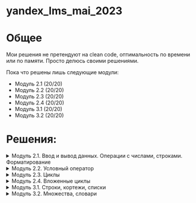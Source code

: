 # yandex_lms_mai_2023

# Общее 
Мои решения не претендуют на clean code, оптимальность по времени или по памяти. Просто делюсь своими решениями. 

Пока что решены лишь следующие модули:
- Модуль 2.1 (20/20)
- Модуль 2.2 (20/20)
- Модуль 2.3 (20/20)
- Модуль 2.4 (20/20)
- Модуль 3.1 (20/20)
- Модуль 3.2 (20/20)

# Решения:
<details>
<summary>
Модуль 2.1. Ввод и вывод данных. Операции с числами, строками. Форматирование
</summary>

Задачи:
- [Привет, Яндекс!](https://github.com/kvassenjoyer/yandex_lms_mai_2023/blob/master/2.1/01.py)
- [Привет, всем!](https://github.com/kvassenjoyer/yandex_lms_mai_2023/blob/master/2.1/02.py)
- [Излишняя автоматизация](https://github.com/kvassenjoyer/yandex_lms_mai_2023/blob/master/2.1/03.py)
- [Сдача](https://github.com/kvassenjoyer/yandex_lms_mai_2023/blob/master/2.1/04.py)
- [Магазин](https://github.com/kvassenjoyer/yandex_lms_mai_2023/blob/master/2.1/05.py)
- [Чек](https://github.com/kvassenjoyer/yandex_lms_mai_2023/blob/master/2.1/06.py)
- [Делу — время, потехе — час](https://github.com/kvassenjoyer/yandex_lms_mai_2023/blob/master/2.1/07.py)
- [Наказание](https://github.com/kvassenjoyer/yandex_lms_mai_2023/blob/master/2.1/08.py)
- [Деловая колбаса](https://github.com/kvassenjoyer/yandex_lms_mai_2023/blob/master/2.1/09.py)
- [Детский сад — штаны на лямках](https://github.com/kvassenjoyer/yandex_lms_mai_2023/blob/master/2.1/10.py)
- [Автоматизация игры](https://github.com/kvassenjoyer/yandex_lms_mai_2023/blob/master/2.1/11.py)
- [Интересное сложение](https://github.com/kvassenjoyer/yandex_lms_mai_2023/blob/master/2.1/12.py)
- [Дед Мороз и конфеты](https://github.com/kvassenjoyer/yandex_lms_mai_2023/blob/master/2.1/13.py)
- [Шарики и ручки](https://github.com/kvassenjoyer/yandex_lms_mai_2023/blob/master/2.1/14.py)
- [В ожидании доставки](https://github.com/kvassenjoyer/yandex_lms_mai_2023/blob/master/2.1/15.py)
- [Доставка](https://github.com/kvassenjoyer/yandex_lms_mai_2023/blob/master/2.1/16.py)
- [Ошибка кассового аппарата](https://github.com/kvassenjoyer/yandex_lms_mai_2023/blob/master/2.1/17.py)
- [Сдача 10](https://github.com/kvassenjoyer/yandex_lms_mai_2023/blob/master/2.1/18.py)
- [Украшение чека](https://github.com/kvassenjoyer/yandex_lms_mai_2023/blob/master/2.1/19.py)
- [Мухи отдельно, котлеты отдельно](https://github.com/kvassenjoyer/yandex_lms_mai_2023/blob/master/2.1/20.py)
- [<<В разработке>>](https://www.youtube.com/playlist?list=PLms4_0ynGuswxbx6VI-5AOBcJm7gBRuCa)
</details>

<details>
<summary>
Модуль 2.2. Условный оператор
</summary>

Задачи:
- [Просто здравствуй, просто как дела](https://github.com/kvassenjoyer/yandex_lms_mai_2023/blob/master/2.2/01.py)
- [Кто быстрее?](https://github.com/kvassenjoyer/yandex_lms_mai_2023/blob/master/2.2/02.py)
- [Кто быстрее на этот раз?](https://github.com/kvassenjoyer/yandex_lms_mai_2023/blob/master/2.2/03.py)
- [Список победителей](https://github.com/kvassenjoyer/yandex_lms_mai_2023/blob/master/2.2/04.py)
- [Яблоки](https://github.com/kvassenjoyer/yandex_lms_mai_2023/blob/master/2.2/05.py)
- [Сила прокрастинации](https://github.com/kvassenjoyer/yandex_lms_mai_2023/blob/master/2.2/06.py)
- [А роза упала на лапу Азора](https://github.com/kvassenjoyer/yandex_lms_mai_2023/blob/master/2.2/07.py)
- [Зайка — 1](https://github.com/kvassenjoyer/yandex_lms_mai_2023/blob/master/2.2/08.py)
- [Первому игроку приготовиться](https://github.com/kvassenjoyer/yandex_lms_mai_2023/blob/master/2.2/09.py)
- [Лучшая защита — шифрование](https://github.com/kvassenjoyer/yandex_lms_mai_2023/blob/master/2.2/10.py)
- [Красота спасёт мир](https://github.com/kvassenjoyer/yandex_lms_mai_2023/blob/master/2.2/11.py)
- [Музыкальный инструмент](https://github.com/kvassenjoyer/yandex_lms_mai_2023/blob/master/2.2/12.py)
- [Властелин Чисел: Братство общей цифры](https://github.com/kvassenjoyer/yandex_lms_mai_2023/blob/master/2.2/13.py)
- [Властелин Чисел: Две Башни](https://github.com/kvassenjoyer/yandex_lms_mai_2023/blob/master/2.2/14.py)
- [Властелин Чисел: Возвращение Цезаря](https://github.com/kvassenjoyer/yandex_lms_mai_2023/blob/master/2.2/15.py)
- [Легенды велогонок возвращаются: кто быстрее?](https://github.com/kvassenjoyer/yandex_lms_mai_2023/blob/master/2.2/16.py)
- [Корень зла](https://github.com/kvassenjoyer/yandex_lms_mai_2023/blob/master/2.2/17.py)
- [Территория зла](https://github.com/kvassenjoyer/yandex_lms_mai_2023/blob/master/2.2/18.py)
- [Автоматизация безопасности](https://github.com/kvassenjoyer/yandex_lms_mai_2023/blob/master/2.2/19.py)
- [Зайка — 2](https://github.com/kvassenjoyer/yandex_lms_mai_2023/blob/master/2.2/20.py)
- [<<В разработке>>](https://www.youtube.com/playlist?list=PLms4_0ynGuswxbx6VI-5AOBcJm7gBRuCa)
</details>

<details>
<summary>
Модуль 2.3. Циклы
</summary>

Задачи:
- [Раз, два, три! Ёлочка, гори!](https://github.com/kvassenjoyer/yandex_lms_mai_2023/blob/master/2.3/01.py)
- [Зайка — 3](https://github.com/kvassenjoyer/yandex_lms_mai_2023/blob/master/2.3/02.py)
- [Считалочка](https://github.com/kvassenjoyer/yandex_lms_mai_2023/blob/master/2.3/03.py)
- [Считалочка 2.0](https://github.com/kvassenjoyer/yandex_lms_mai_2023/blob/master/2.3/04.py)
- [Внимание! Акция!](https://github.com/kvassenjoyer/yandex_lms_mai_2023/blob/master/2.3/05.py)
- [НОД](https://github.com/kvassenjoyer/yandex_lms_mai_2023/blob/master/2.3/06.py)
- [НОК](https://github.com/kvassenjoyer/yandex_lms_mai_2023/blob/master/2.3/07.py)
- [Излишняя автоматизация 2.0](https://github.com/kvassenjoyer/yandex_lms_mai_2023/blob/master/2.3/08.py)
- [Факториал](https://github.com/kvassenjoyer/yandex_lms_mai_2023/blob/master/2.3/09.py)
- [Маршрут построен](https://github.com/kvassenjoyer/yandex_lms_mai_2023/blob/master/2.3/10.py)
- [Цифровая сумма](https://github.com/kvassenjoyer/yandex_lms_mai_2023/blob/master/2.3/11.py)
- [Сильная цифра](https://github.com/kvassenjoyer/yandex_lms_mai_2023/blob/master/2.3/12.py)
- [Первому игроку приготовиться 2.0](https://github.com/kvassenjoyer/yandex_lms_mai_2023/blob/master/2.3/13.py)
- [Простая задача](https://github.com/kvassenjoyer/yandex_lms_mai_2023/blob/master/2.3/14.py)
- [Зайка - 4](https://github.com/kvassenjoyer/yandex_lms_mai_2023/blob/master/2.3/15.py)
- [А роза упала на лапу Азора 2.0](https://github.com/kvassenjoyer/yandex_lms_mai_2023/blob/master/2.3/16.py)
- [Чётная чистота](https://github.com/kvassenjoyer/yandex_lms_mai_2023/blob/master/2.3/17.py)
- [Простая задача 2.0](https://github.com/kvassenjoyer/yandex_lms_mai_2023/blob/master/2.3/18.py)
- [Игра в «Угадайку»](https://github.com/kvassenjoyer/yandex_lms_mai_2023/blob/master/2.3/19.py)
- [Хайпанём немножечко!](https://github.com/kvassenjoyer/yandex_lms_mai_2023/blob/master/2.3/20.py)
- [<<В разработке>>](https://www.youtube.com/playlist?list=PLms4_0ynGuswxbx6VI-5AOBcJm7gBRuCa)
</details>

<details>
<summary>
Модуль 2.4. Вложенные циклы
</summary>

Задачи:
- [Таблица умножения](https://github.com/kvassenjoyer/yandex_lms_mai_2023/blob/master/2.4/01.py)
- [Не таблица умножения](https://github.com/kvassenjoyer/yandex_lms_mai_2023/blob/master/2.4/02.py)
- [Новогоднее настроение](https://github.com/kvassenjoyer/yandex_lms_mai_2023/blob/master/2.4/03.py)
- [Суммарная сумма](https://github.com/kvassenjoyer/yandex_lms_mai_2023/blob/master/2.4/04.py)
- [Зайка — 5](https://github.com/kvassenjoyer/yandex_lms_mai_2023/blob/master/2.4/05.py)
- [НОД 2.0](https://github.com/kvassenjoyer/yandex_lms_mai_2023/blob/master/2.4/06.py)
- [На старт! Внимание! Марш!](https://github.com/kvassenjoyer/yandex_lms_mai_2023/blob/master/2.4/07.py)
- [Максимальная сумма](https://github.com/kvassenjoyer/yandex_lms_mai_2023/blob/master/2.4/08.py)
- [Большое число](https://github.com/kvassenjoyer/yandex_lms_mai_2023/blob/master/2.4/09.py)
- [Мы делили апельсин](https://github.com/kvassenjoyer/yandex_lms_mai_2023/blob/master/2.4/10.py)
- [Простая задача 3.0](https://github.com/kvassenjoyer/yandex_lms_mai_2023/blob/master/2.4/11.py)
- [Числовой прямоугольник](https://github.com/kvassenjoyer/yandex_lms_mai_2023/blob/master/2.4/12.py)
- [Числовой прямоугольник 2.0](https://github.com/kvassenjoyer/yandex_lms_mai_2023/blob/master/2.4/13.py)
- [Числовая змейка](https://github.com/kvassenjoyer/yandex_lms_mai_2023/blob/master/2.4/14.py)
- [Числовая змейка 2.0](https://github.com/kvassenjoyer/yandex_lms_mai_2023/blob/master/2.4/15.py)
- [Редизайн таблицы умножения](https://github.com/kvassenjoyer/yandex_lms_mai_2023/blob/master/2.4/16.py)
- [А роза упала на лапу Азора 3.0](https://github.com/kvassenjoyer/yandex_lms_mai_2023/blob/master/2.4/17.py)
- [Новогоднее настроение 2.0](https://github.com/kvassenjoyer/yandex_lms_mai_2023/blob/master/2.4/18.py)
- [Числовой квадрат](https://github.com/kvassenjoyer/yandex_lms_mai_2023/blob/master/2.4/19.py)
- [Математическая выгода](https://github.com/kvassenjoyer/yandex_lms_mai_2023/blob/master/2.4/20.py)
- [<<В разработке>>](https://www.youtube.com/playlist?list=PLms4_0ynGuswxbx6VI-5AOBcJm7gBRuCa)
</details>

<details>
<summary>
Модуль 3.1. Строки, кортежи, списки
</summary>

Задачи:
- [Азбука](https://github.com/kvassenjoyer/yandex_lms_mai_2023/blob/master/3.1/01.py)
- [Кручу-верчу](https://github.com/kvassenjoyer/yandex_lms_mai_2023/blob/master/3.1/02.py)
- [Анонс новости](https://github.com/kvassenjoyer/yandex_lms_mai_2023/blob/master/3.1/03.py)
- [Очистка данных](https://github.com/kvassenjoyer/yandex_lms_mai_2023/blob/master/3.1/04.py)
- [А роза упала на лапу Азора 4.0](https://github.com/kvassenjoyer/yandex_lms_mai_2023/blob/master/3.1/05.py)
- [Зайка — 6](https://github.com/kvassenjoyer/yandex_lms_mai_2023/blob/master/3.1/06.py)
- [А и Б сидели на трубе](https://github.com/kvassenjoyer/yandex_lms_mai_2023/blob/master/3.1/07.py)
- [Зайка — 7](https://github.com/kvassenjoyer/yandex_lms_mai_2023/blob/master/3.1/08.py)
- [Без комментариев](https://github.com/kvassenjoyer/yandex_lms_mai_2023/blob/master/3.1/09.py)
- [Частотный анализ на минималках](https://github.com/kvassenjoyer/yandex_lms_mai_2023/blob/master/3.1/10.py)
- [Найдётся всё](https://github.com/kvassenjoyer/yandex_lms_mai_2023/blob/master/3.1/11.py)
- [Меню питания](https://github.com/kvassenjoyer/yandex_lms_mai_2023/blob/master/3.1/12.py)
- [Массовое возведение в степень](https://github.com/kvassenjoyer/yandex_lms_mai_2023/blob/master/3.1/13.py)
- [Массовое возведение в степень 2.0](https://github.com/kvassenjoyer/yandex_lms_mai_2023/blob/master/3.1/14.py)
- [НОД 3.0](https://github.com/kvassenjoyer/yandex_lms_mai_2023/blob/master/3.1/15.py)
- [Анонс новости 2.0](https://github.com/kvassenjoyer/yandex_lms_mai_2023/blob/master/3.1/16.py)
- [А роза упала на лапу Азора 5.0](https://github.com/kvassenjoyer/yandex_lms_mai_2023/blob/master/3.1/17.py)
- [RLE](https://github.com/kvassenjoyer/yandex_lms_mai_2023/blob/master/3.1/18.py)
- [Польский калькулятор](https://github.com/kvassenjoyer/yandex_lms_mai_2023/blob/master/3.1/19.py)
- [Польский калькулятор — 2](https://github.com/kvassenjoyer/yandex_lms_mai_2023/blob/master/3.1/20.py)
- [<<В разработке>>](https://www.youtube.com/playlist?list=PLms4_0ynGuswxbx6VI-5AOBcJm7gBRuCa)
</details>

<details>
<summary>
Модуль 3.2. Множества, словари
</summary>

Задачи:
- [Символическая выжимка](https://github.com/kvassenjoyer/yandex_lms_mai_2023/blob/master/3.2/01.py)
- [Символическая разница](https://github.com/kvassenjoyer/yandex_lms_mai_2023/blob/master/3.2/02.py)
- [Зайка — 8](https://github.com/kvassenjoyer/yandex_lms_mai_2023/blob/master/3.2/03.py)
- [Кашееды](https://github.com/kvassenjoyer/yandex_lms_mai_2023/blob/master/3.2/04.py)
- [Кашееды — 2](https://github.com/kvassenjoyer/yandex_lms_mai_2023/blob/master/3.2/05.py)
- [Кашееды — 3](https://github.com/kvassenjoyer/yandex_lms_mai_2023/blob/master/3.2/06.py)
- [Азбука Морзе](https://github.com/kvassenjoyer/yandex_lms_mai_2023/blob/master/3.2/07.py)
- [Кашееды — 4](https://github.com/kvassenjoyer/yandex_lms_mai_2023/blob/master/3.2/08.py)
- [Зайка — 9](https://github.com/kvassenjoyer/yandex_lms_mai_2023/blob/master/3.2/09.py)
- [Транслитерация](https://github.com/kvassenjoyer/yandex_lms_mai_2023/blob/master/3.2/10.py)
- [Однофамильцы](https://github.com/kvassenjoyer/yandex_lms_mai_2023/blob/master/3.2/11.py)
- [Однофамильцы — 2](https://github.com/kvassenjoyer/yandex_lms_mai_2023/blob/master/3.2/12.py)
- [Дайте чего-нибудь новенького!](https://github.com/kvassenjoyer/yandex_lms_mai_2023/blob/master/3.2/13.py)
- [Это будет шедевр!](https://github.com/kvassenjoyer/yandex_lms_mai_2023/blob/master/3.2/14.py)
- [Двоичная статистика!](https://github.com/kvassenjoyer/yandex_lms_mai_2023/blob/master/3.2/15.py)
- [Зайка — 10](https://github.com/kvassenjoyer/yandex_lms_mai_2023/blob/master/3.2/16.py)
- [Друзья друзей](https://github.com/kvassenjoyer/yandex_lms_mai_2023/blob/master/3.2/17.py)
- [Карта сокровищ](https://github.com/kvassenjoyer/yandex_lms_mai_2023/blob/master/3.2/18.py)
- [Частная собственность](https://github.com/kvassenjoyer/yandex_lms_mai_2023/blob/master/3.2/19.py)
- [Простая задача 4.0](https://github.com/kvassenjoyer/yandex_lms_mai_2023/blob/master/3.2/20.py)
- [<<В разработке>>](https://www.youtube.com/playlist?list=PLms4_0ynGuswxbx6VI-5AOBcJm7gBRuCa)
</details>
